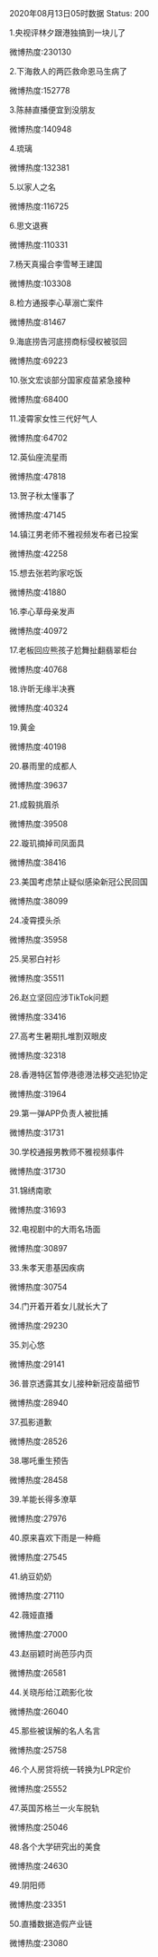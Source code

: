 2020年08月13日05时数据
Status: 200

1.央视评林夕跟港独搞到一块儿了

微博热度:230130

2.下海救人的两匹救命恩马生病了

微博热度:152778

3.陈赫直播便宜到没朋友

微博热度:140948

4.琉璃

微博热度:132381

5.以家人之名

微博热度:116725

6.思文退赛

微博热度:110331

7.杨天真撮合李雪琴王建国

微博热度:103308

8.检方通报李心草溺亡案件

微博热度:81467

9.海底捞告河底捞商标侵权被驳回

微博热度:69223

10.张文宏谈部分国家疫苗紧急接种

微博热度:68400

11.凌霄家女性三代好气人

微博热度:64702

12.英仙座流星雨

微博热度:47818

13.贺子秋太懂事了

微博热度:47145

14.镇江男老师不雅视频发布者已投案

微博热度:42258

15.想去张若昀家吃饭

微博热度:41880

16.李心草母亲发声

微博热度:40972

17.老板回应熊孩子尬舞扯翻翡翠柜台

微博热度:40768

18.许昕无缘半决赛

微博热度:40324

19.黄金

微博热度:40198

20.暴雨里的成都人

微博热度:39637

21.成毅挑眉杀

微博热度:39508

22.璇玑摘掉司凤面具

微博热度:38416

23.美国考虑禁止疑似感染新冠公民回国

微博热度:38099

24.凌霄摸头杀

微博热度:35958

25.吴邪白衬衫

微博热度:35511

26.赵立坚回应涉TikTok问题

微博热度:33416

27.高考生暑期扎堆割双眼皮

微博热度:32318

28.香港特区暂停港德港法移交逃犯协定

微博热度:31964

29.第一弹APP负责人被批捕

微博热度:31731

30.学校通报男教师不雅视频事件

微博热度:31730

31.锦绣南歌

微博热度:31693

32.电视剧中的大雨名场面

微博热度:30897

33.朱孝天患基因疾病

微博热度:30754

34.门开着开着女儿就长大了

微博热度:29230

35.刘心悠

微博热度:29141

36.普京透露其女儿接种新冠疫苗细节

微博热度:28940

37.孤影道歉

微博热度:28526

38.哪吒重生预告

微博热度:28458

39.羊能长得多潦草

微博热度:27976

40.原来喜欢下雨是一种瘾

微博热度:27545

41.纳豆奶奶

微博热度:27110

42.薇娅直播

微博热度:27000

43.赵丽颖时尚芭莎内页

微博热度:26581

44.关晓彤给江疏影化妆

微博热度:26040

45.那些被误解的名人名言

微博热度:25758

46.个人房贷将统一转换为LPR定价

微博热度:25552

47.英国苏格兰一火车脱轨

微博热度:25046

48.各个大学研究出的美食

微博热度:24630

49.阴阳师

微博热度:23351

50.直播数据造假产业链

微博热度:23080

